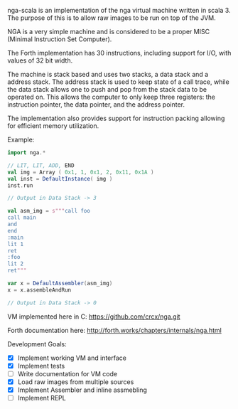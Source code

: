 nga-scala is an implementation of the nga virtual machine written in scala 3.
The purpose of this is to allow raw images to be run on top of the JVM. 

NGA is a very simple machine and is considered to be a proper MISC (Minimal Instruction Set Computer).

The Forth implementation has 30 instructions, including support for I/O, with values of 32 bit width. 

The machine is stack based and uses two stacks, a data stack and a address stack.
The address stack is used to keep state of a call trace, while the data stack allows one to push and pop from the stack data to be operated on. This allows the computer to only keep three registers: the instruction pointer, the data pointer, and the address pointer. 

The implementation also provides support for instruction packing allowing for efficient memory utilization. 

Example: 

```scala
import nga.*

// LIT, LIT, ADD, END
val img = Array ( 0x1, 1, 0x1, 2, 0x11, 0x1A )
val inst = DefaultInstance( img )
inst.run

// Output in Data Stack -> 3

val asm_img = s"""call foo
call main
and
end
:main
lit 1
ret
:foo
lit 2
ret"""

var x = DefaultAssembler(asm_img) 
x = x.assembleAndRun

// Output in Data Stack -> 0 

```

VM implemented here in C:
https://github.com/crcx/nga.git

Forth documentation here: 
http://forth.works/chapters/internals/nga.html


Development Goals:

- [x] Implement working VM and interface
- [x] Implement tests
- [ ] Write documentation for VM code
- [x] Load raw images from multiple sources
- [x] Implement Assembler and inline assmebling
- [ ] Implement REPL 

